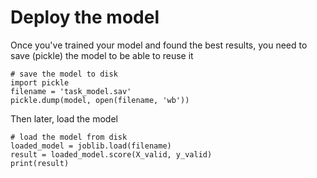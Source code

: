 # Deploy the model
Once you've trained your model and found the best results, you need to save (pickle) the model to be able to reuse it
```
# save the model to disk
import pickle
filename = 'task_model.sav'
pickle.dump(model, open(filename, 'wb'))
```
Then later, load the model
```
# load the model from disk
loaded_model = joblib.load(filename)
result = loaded_model.score(X_valid, y_valid)
print(result)
```
